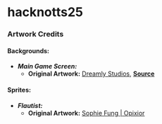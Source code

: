 # hacknotts25




### Artwork Credits

#### Backgrounds:
*   ***Main Game Screen:***
    * **Original Artwork:** [Dreamly Studios](https://studiosdreamly.editorx.io/dreamlystudios), [**Source**](https://assetstore.unity.com/packages/2d/environments/background-pixel-village-1-284950?srsltid=AfmBOopuaefBXz5FMuZRwcFt8REyArVNzEEJD4_JJB3D_peIisspJROn#publisher)

#### Sprites:
*   ***Flautist:***
    * **Original Artwork:** [Sophie Fung | Opixior](https://github.com/Opixior)